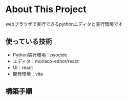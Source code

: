 # About This Project
webブラウザで実行できるpythonエディタと実行環境です


## 使っている技術
- Python実行環境：pyodide
- エディタ：monaco-editor/react
- UI：react
- 開発環境：vite


## 構築手順